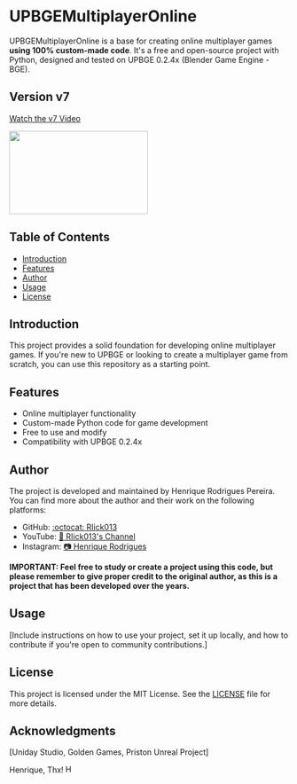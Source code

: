 # UPBGEMultiplayerOnline

UPBGEMultiplayerOnline is a base for creating online multiplayer games **using 100% custom-made code**. It's a free and open-source project with Python, designed and tested on UPBGE 0.2.4x (Blender Game Engine - BGE).

## Version v7
[Watch the v7 Video](https://youtu.be/2FwVr3DZOd4)

<p align="left">
  <img src="https://i.ytimg.com/vi/2FwVr3DZOd4/hqdefault.jpg?sqp=-oaymwEcCNACELwBSFXyq4qpAw4IARUAAIhCGAFwAcABBg==&rs=AOn4CLBrliN1J_yrCFA_QV6Rs4PVL1pKdw" width="250" height="150" />

## Table of Contents
- [Introduction](#introduction)
- [Features](#features)
- [Author](#author)
- [Usage](#usage)
- [License](#license)

## Introduction

This project provides a solid foundation for developing online multiplayer games. If you're new to UPBGE or looking to create a multiplayer game from scratch, you can use this repository as a starting point.

## Features

- Online multiplayer functionality
- Custom-made Python code for game development
- Free to use and modify
- Compatibility with UPBGE 0.2.4x

## Author

The project is developed and maintained by Henrique Rodrigues Pereira. You can find more about the author and their work on the following platforms:

- GitHub: [:octocat: RIick013](https://github.com/RIick013)
- YouTube: [:movie_camera: RIick013's Channel](https://www.youtube.com/c/RIick013)
- Instagram: [:camera: Henrique Rodrigues](https://www.instagram.com/__henrique.rodrigues__/)

**IMPORTANT: Feel free to study or create a project using this code, but please remember to give proper credit to the original author, as this is a project that has been developed over the years.**

## Usage

[Include instructions on how to use your project, set it up locally, and how to contribute if you're open to community contributions.]

## License

This project is licensed under the MIT License. See the [LICENSE](LICENSE) file for more details.

## Acknowledgments

[Uniday Studio, Golden Games, Priston Unreal Project]

<p align="left">Henrique, Thx! 
  <img src="https://avatars.githubusercontent.com/u/49194975?u=6e1cacc4933a669c2729164b63e3d1c2b1e86580&v=4https://avatars.githubusercontent.com/u/49194975?u=6e1cacc4933a669c2729164b63e3d1c2b1e86580&v=4" alt="Henrique" width="15" height="15" />
</p>



